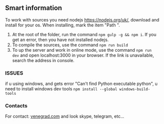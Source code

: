 ## Smart information

To work with sources you need nodejs https://nodejs.org/uk/, download and install for your os. When installing, mark the item "Path ". 

1. At the root of the folder, run the command ```npm gulp -g && npm i```. If you get an error, then you have not installed nodejs.
2. To compile the sources, use the command ```npm run build```
3. To up the server and work in online mode, use the command ```npm run dev``` and open localhost:3000 in your browser. If the link is unavailable, search the address in console.

### ISSUES
if u using windows, and gets error "Can't find Python executable python", u need to install windows dev tools ```npm install --global windows-build-tools```

### Contacts
For contact: [venegrad.com](https://venegrad.com) and look skype, telegram, etc...
